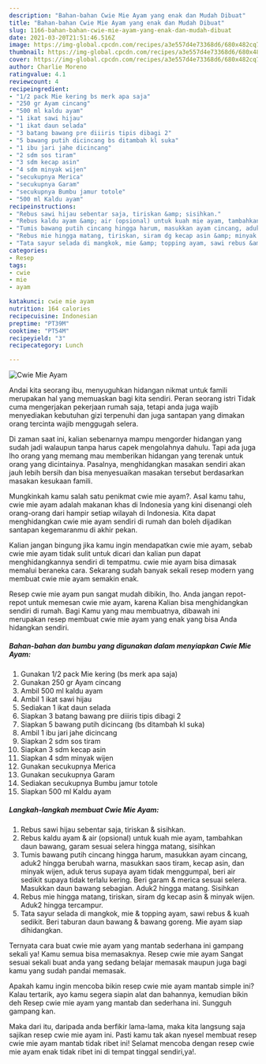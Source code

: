 ```yaml
---
description: "Bahan-bahan Cwie Mie Ayam yang enak dan Mudah Dibuat"
title: "Bahan-bahan Cwie Mie Ayam yang enak dan Mudah Dibuat"
slug: 1166-bahan-bahan-cwie-mie-ayam-yang-enak-dan-mudah-dibuat
date: 2021-03-20T21:51:46.516Z
image: https://img-global.cpcdn.com/recipes/a3e557d4e73368d6/680x482cq70/cwie-mie-ayam-foto-resep-utama.jpg
thumbnail: https://img-global.cpcdn.com/recipes/a3e557d4e73368d6/680x482cq70/cwie-mie-ayam-foto-resep-utama.jpg
cover: https://img-global.cpcdn.com/recipes/a3e557d4e73368d6/680x482cq70/cwie-mie-ayam-foto-resep-utama.jpg
author: Charlie Moreno
ratingvalue: 4.1
reviewcount: 4
recipeingredient:
- "1/2 pack Mie kering bs merk apa saja"
- "250 gr Ayam cincang"
- "500 ml kaldu ayam"
- "1 ikat sawi hijau"
- "1 ikat daun selada"
- "3 batang bawang pre diiiris tipis dibagi 2"
- "5 bawang putih dicincang bs ditambah kl suka"
- "1 ibu jari jahe dicincang"
- "2 sdm sos tiram"
- "3 sdm kecap asin"
- "4 sdm minyak wijen"
- "secukupnya Merica"
- "secukupnya Garam"
- "secukupnya Bumbu jamur totole"
- "500 ml Kaldu ayam"
recipeinstructions:
- "Rebus sawi hijau sebentar saja, tiriskan &amp; sisihkan."
- "Rebus kaldu ayam &amp; air (opsional) untuk kuah mie ayam, tambahkan daun bawang, garam sesuai selera hingga matang, sisihkan"
- "Tumis bawang putih cincang hingga harum, masukkan ayam cincang, aduk2 hingga berubah warna, masukkan saos tiram, kecap asin, dan minyak wijen, aduk terus supaya ayam tidak menggumpal, beri air sedikit supaya tidak terlalu kering. Beri garam &amp; merica sesuai selera. Masukkan daun bawang sebagian. Aduk2 hingga matang. Sisihkan"
- "Rebus mie hingga matang, tiriskan, siram dg kecap asin &amp; minyak wijen. Aduk2 hingga tercampur."
- "Tata sayur selada di mangkok, mie &amp; topping ayam, sawi rebus &amp; kuah sedikit. Beri taburan daun bawang &amp; bawang goreng. Mie ayam siap dihidangkan."
categories:
- Resep
tags:
- cwie
- mie
- ayam

katakunci: cwie mie ayam 
nutrition: 164 calories
recipecuisine: Indonesian
preptime: "PT39M"
cooktime: "PT54M"
recipeyield: "3"
recipecategory: Lunch

---
```



![Cwie Mie Ayam](https://img-global.cpcdn.com/recipes/a3e557d4e73368d6/680x482cq70/cwie-mie-ayam-foto-resep-utama.jpg)

Andai kita seorang ibu, menyuguhkan hidangan nikmat untuk famili merupakan hal yang memuaskan bagi kita sendiri. Peran seorang istri Tidak cuma mengerjakan pekerjaan rumah saja, tetapi anda juga wajib menyediakan kebutuhan gizi terpenuhi dan juga santapan yang dimakan orang tercinta wajib menggugah selera.

Di zaman  saat ini, kalian sebenarnya mampu mengorder hidangan yang sudah jadi walaupun tanpa harus capek mengolahnya dahulu. Tapi ada juga lho orang yang memang mau memberikan hidangan yang terenak untuk orang yang dicintainya. Pasalnya, menghidangkan masakan sendiri akan jauh lebih bersih dan bisa menyesuaikan masakan tersebut berdasarkan masakan kesukaan famili. 



Mungkinkah kamu salah satu penikmat cwie mie ayam?. Asal kamu tahu, cwie mie ayam adalah makanan khas di Indonesia yang kini disenangi oleh orang-orang dari hampir setiap wilayah di Indonesia. Kita dapat menghidangkan cwie mie ayam sendiri di rumah dan boleh dijadikan santapan kegemaranmu di akhir pekan.

Kalian jangan bingung jika kamu ingin mendapatkan cwie mie ayam, sebab cwie mie ayam tidak sulit untuk dicari dan kalian pun dapat menghidangkannya sendiri di tempatmu. cwie mie ayam bisa dimasak memalui beraneka cara. Sekarang sudah banyak sekali resep modern yang membuat cwie mie ayam semakin enak.

Resep cwie mie ayam pun sangat mudah dibikin, lho. Anda jangan repot-repot untuk memesan cwie mie ayam, karena Kalian bisa menghidangkan sendiri di rumah. Bagi Kamu yang mau membuatnya, dibawah ini merupakan resep membuat cwie mie ayam yang enak yang bisa Anda hidangkan sendiri.

<!--inarticleads1-->

##### Bahan-bahan dan bumbu yang digunakan dalam menyiapkan Cwie Mie Ayam:

1. Gunakan 1/2 pack Mie kering (bs merk apa saja)
1. Gunakan 250 gr Ayam cincang
1. Ambil 500 ml kaldu ayam
1. Ambil 1 ikat sawi hijau
1. Sediakan 1 ikat daun selada
1. Siapkan 3 batang bawang pre diiiris tipis dibagi 2
1. Siapkan 5 bawang putih dicincang (bs ditambah kl suka)
1. Ambil 1 ibu jari jahe dicincang
1. Siapkan 2 sdm sos tiram
1. Siapkan 3 sdm kecap asin
1. Siapkan 4 sdm minyak wijen
1. Gunakan secukupnya Merica
1. Gunakan secukupnya Garam
1. Sediakan secukupnya Bumbu jamur totole
1. Siapkan 500 ml Kaldu ayam




<!--inarticleads2-->

##### Langkah-langkah membuat Cwie Mie Ayam:

1. Rebus sawi hijau sebentar saja, tiriskan &amp; sisihkan.
1. Rebus kaldu ayam &amp; air (opsional) untuk kuah mie ayam, tambahkan daun bawang, garam sesuai selera hingga matang, sisihkan
1. Tumis bawang putih cincang hingga harum, masukkan ayam cincang, aduk2 hingga berubah warna, masukkan saos tiram, kecap asin, dan minyak wijen, aduk terus supaya ayam tidak menggumpal, beri air sedikit supaya tidak terlalu kering. Beri garam &amp; merica sesuai selera. Masukkan daun bawang sebagian. Aduk2 hingga matang. Sisihkan
1. Rebus mie hingga matang, tiriskan, siram dg kecap asin &amp; minyak wijen. Aduk2 hingga tercampur.
1. Tata sayur selada di mangkok, mie &amp; topping ayam, sawi rebus &amp; kuah sedikit. Beri taburan daun bawang &amp; bawang goreng. Mie ayam siap dihidangkan.




Ternyata cara buat cwie mie ayam yang mantab sederhana ini gampang sekali ya! Kamu semua bisa memasaknya. Resep cwie mie ayam Sangat sesuai sekali buat anda yang sedang belajar memasak maupun juga bagi kamu yang sudah pandai memasak.

Apakah kamu ingin mencoba bikin resep cwie mie ayam mantab simple ini? Kalau tertarik, ayo kamu segera siapin alat dan bahannya, kemudian bikin deh Resep cwie mie ayam yang mantab dan sederhana ini. Sungguh gampang kan. 

Maka dari itu, daripada anda berfikir lama-lama, maka kita langsung saja sajikan resep cwie mie ayam ini. Pasti kamu tak akan nyesel membuat resep cwie mie ayam mantab tidak ribet ini! Selamat mencoba dengan resep cwie mie ayam enak tidak ribet ini di tempat tinggal sendiri,ya!.

